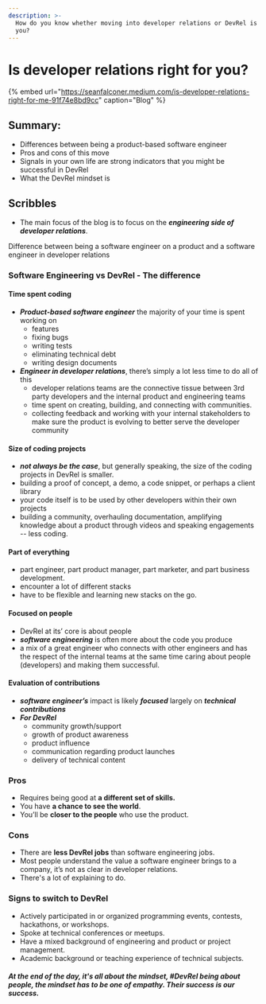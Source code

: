 ```yaml
---
description: >-
  How do you know whether moving into developer relations or DevRel is right for
  you?
---
```


# Is developer relations right for you?



{% embed url="https://seanfalconer.medium.com/is-developer-relations-right-for-me-91f74e8bd9cc" caption="Blog" %}

## Summary:

* Differences between being a product-based software engineer
* Pros and cons of this move
* Signals in your own life are strong indicators that you might be successful in DevRel
* What the DevRel mindset is

## Scribbles

* The main focus of the blog is to focus on the _**engineering side of developer relations**_. 

Difference between being a software engineer on a product and a software engineer in developer relations

### Software Engineering vs DevRel - The difference

#### **Time spent coding** 

* _**Product-based software engineer**_ the majority of your time is spent working on 
  * features 
  * fixing bugs
  * writing tests
  * eliminating technical debt
  * writing design documents
* _**Engineer in developer relations**_, there’s simply a lot less time to do all of this
  * developer relations teams are the connective tissue between 3rd party developers and the internal product and engineering teams
  * time spent on creating, building, and connecting with communities.
  * collecting feedback and working with your internal stakeholders to make sure the product is evolving to better serve the developer community

#### Size of coding projects

* _**not always be the case**_, but generally speaking, the size of the coding projects in DevRel is smaller.
* building a proof of concept, a demo, a code snippet, or perhaps a client library
* your code itself is to be used by other developers within their own projects
* building a community, overhauling documentation, amplifying knowledge about a product through videos and speaking engagements -- less coding. 

#### Part of everything

* part engineer, part product manager, part marketer, and part business development.
* encounter a lot of different stacks
* have to be flexible and learning new stacks on the go.

#### Focused on people

* DevRel at its’ core is about people
* _**software engineering**_ is often more about the code you produce
* a mix of a great engineer who connects with other engineers and has the respect of the internal teams at the same time caring about people \(developers\) and making them successful.

#### Evaluation of contributions

* _**software engineer’s**_ impact is likely _**focused**_ largely on _**technical contributions**_
* _**For DevRel**_
  * community growth/support
  * growth of product awareness
  * product influence
  * communication regarding product launches
  * delivery of technical content

### Pros

* Requires being good at **a different set of skills.**
* You have **a chance to see the world**. 
* You’ll be **closer to the people** who use the product.

### **Cons**

* There are **less DevRel jobs** than software engineering jobs.
* Most people understand the value a software engineer brings to a company, it’s not as clear in developer relations.
* There's a lot of explaining to do. 

### Signs to switch to DevRel

* Actively participated in or organized programming events, contests, hackathons, or workshops.
* Spoke at technical conferences or meetups.
* Have a mixed background of engineering and product or project management.
* Academic background or teaching experience of technical subjects.



#### _At the end of the day, it's all about the mindset, \#DevRel being about people, the **mindset has to be one of empathy.** Their success is our success._




